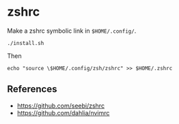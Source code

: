 # zshrc

Make a zshrc symbolic link in `$HOME/.config/`.
```
./install.sh
```
Then
```
echo "source \$HOME/.config/zsh/zshrc" >> $HOME/.zshrc
```

References
---
- https://github.com/seebi/zshrc
- https://github.com/dahlia/nvimrc
